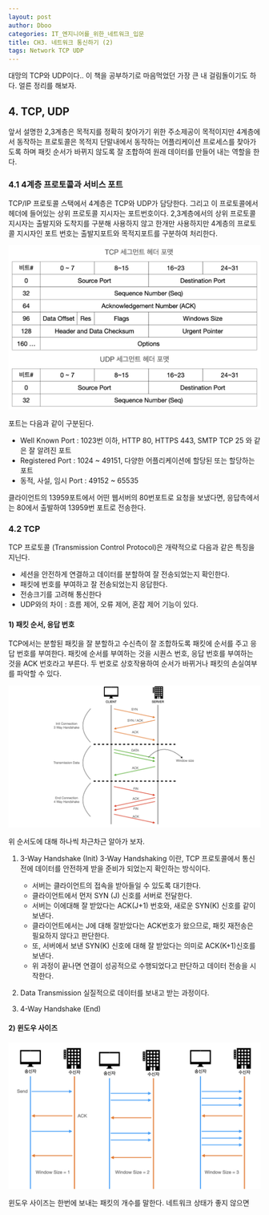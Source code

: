 ```yaml
---
layout: post
author: Dboo
categories: IT_엔지니어를_위한_네트워크_입문
title: CH3. 네트워크 통신하기 (2)
tags: Network TCP UDP
---
```


대망의 TCP와 UDP이다.. 이 책을 공부하기로 마음먹었던 가장 큰 내 걸림돌이기도 하다. 얼른 정리를 해보자.

## 4. TCP, UDP

앞서 설명한 2,3계층은 목적지를 정확히 찾아가기 위한 주소제공이 목적이지만 4계층에서 동작하는 프로토콜은
목적지 단말내에서 동작하는 어플리케이션 프로세스를 찾아가도록 하며 패킷 순서가 바뀌지 않도록 잘 조합하여
원래 데이터를 만들어 내는 역할을 한다.

### 4.1 4계층 프로토콜과 서비스 포트

TCP/IP 프로토콜 스택에서 4계층은 TCP와 UDP가 담당한다. 그리고 이 프로토콜에서 헤더에 들어있는 상위
프로토콜 지시자는 포트번호이다. 2,3계층에서의 상위 프로토콜 지시자는 출발지와 도착지를 구분해 사용하지
않고 한개만 사용하지만 4계층의 프로토콜 지시자인 포트 번호는 출발지포트와 목적지포트를 구분하여 처리한다.

![](/assets/img/Network-Starter/tcp-udp-headers.jpeg)

포트는 다음과 같이 구분된다.

- Well Known Port : 1023번 이하, HTTP 80, HTTPS 443, SMTP TCP 25 와 같은 잘 알려진 포트
- Registered Port : 1024 ~ 49151, 다양한 어플리케이션에 할당된 또는 할당하는 포트
- 동적, 사설, 임시 Port : 49152 ~ 65535

클라이언트의 13959포트에서 어떤 웹서버의 80번포트로 요청을 보냈다면, 응답측에서는 80에서 출발하여 13959번
포트로 전송한다.

### 4.2 TCP

TCP 프로토콜 (Transmission Control Protocol)은 개략적으로 다음과 같은 특징을 지닌다.

- 세션을 안전하게 연결하고 데이터를 분할하여 잘 전송되었는지 확인한다.
- 패킷에 번호를 부여하고 잘 전송되었는지 응답한다.
- 전송크기를 고려해 통신한다
- UDP와의 차이 : 흐름 제어, 오류 제어, 혼잡 제어 기능이 있다.

#### 1) 패킷 순서, 응답 번호

TCP에서는 분할된 패킷을 잘 분할하고 수신측이 잘 조합하도록 패킷에 순서를 주고 응답 번호를 부여한다.
패킷에 순서를 부여하는 것을 시퀀스 번호, 응답 번호를 부여하는 것을 ACK 번호라고 부른다. 두 번호로
상호작용하여 순서가 바뀌거나 패킷의 손실여부를 파악할 수 있다.

![](/assets/img/Network-Starter/tcp-ack-http.jpeg)

위 순서도에 대해 하나씩 차근차근 알아가 보자.

1. 3-Way Handshake (Init)
  3-Way Handshaking 이란, TCP 프로토콜에서 통신전에 데이터를 안전하게 받을 준비가 되었는지 확인하는
  방식이다.
    - 서버는 클라이언트의 접속을 받아들일 수 있도록 대기한다.
    - 클라이언트에서 먼저 SYN (J) 신호를 서버로 전달한다.
    - 서버는 이에대해 잘 받았다는 ACK(J+1) 번호와, 새로운 SYN(K) 신호를 같이 보낸다.
    - 클라이언트에서는 J에 대해 잘받았다는 ACK번호가 왔으므로, 패킷 재전송은 필요하지 않다고 판단한다.
    - 또, 서버에서 보낸 SYN(K) 신호에 대해 잘 받았다는 의미로 ACK(K+1)신호를 보낸다.
    - 위 과정이 끝나면 연결이 성공적으로 수행되었다고 판단하고 데이터 전송을 시작한다.

2. Data Transmission
  실질적으로 데이터를 보내고 받는 과정이다.



3. 4-Way Handshake (End)

#### 2) 윈도우 사이즈

![](/assets/img/Network-Starter/window-size.jpeg)

윈도우 사이즈는 한번에 보내는 패킷의 개수를 말한다. 네트워크 상태가 좋지 않으면

